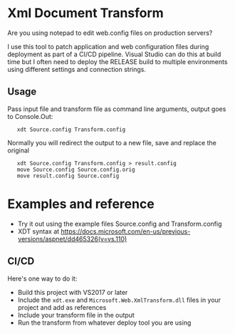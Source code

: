 # Xml Document Transform

Are you using notepad to edit web.config files on production servers?

I use this tool to patch application and web configuration files during deployment as part of a CI/CD pipeline. Visual Studio can do this at build time but I often need to deploy the RELEASE build to multiple environments using different settings and connection strings.

## Usage
Pass input file and transform file as command line arguments, output goes to Console.Out:

```
   xdt Source.config Transform.config
```

Normally you will redirect the output to a new file, save and replace the original

```
   xdt Source.config Transform.config > result.config
   move Source.config Source.config.orig
   move result.config Source.config
```

# Examples and reference
* Try it out using the example files Source.config and Transform.config
* XDT syntax at https://docs.microsoft.com/en-us/previous-versions/aspnet/dd465326(v=vs.110)

## CI/CD
Here's one way to do it:

* Build this project with VS2017 or later
* Include the `xdt.exe` and `Microsoft.Web.XmlTransform.dll` files in your project and add as references
* Include your transform file in the output
* Run the transform from whatever deploy tool you are using